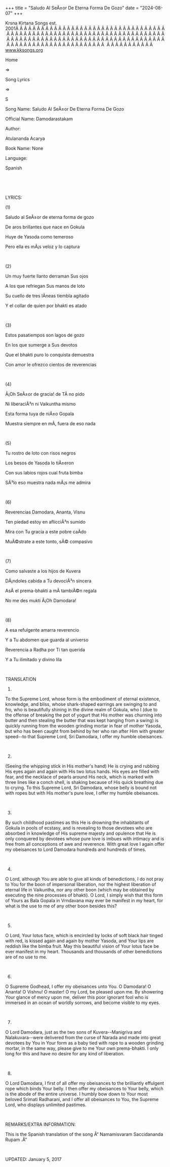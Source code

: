 +++ 
title = "Saludo Al SeÃ±or De Eterna Forma De Gozo"
date = "2024-08-07"
+++

Krsna Kirtana Songs est. 2001Â Â Â Â Â Â Â Â Â Â Â Â Â Â Â Â Â Â Â Â Â Â Â Â Â Â Â Â Â Â Â Â Â Â Â Â Â Â Â Â Â Â Â Â Â Â Â Â Â Â Â Â Â Â Â Â Â Â Â Â Â Â Â Â Â Â Â Â Â Â Â Â Â Â Â Â Â Â Â Â Â Â Â Â Â Â Â Â Â Â Â Â Â Â Â Â Â Â Â Â Â Â Â Â Â Â Â Â Â Â Â Â Â Â Â Â Â Â Â Â Â Â Â Â Â Â Â Â Â Â Â Â  Â Â Â Â Â Â Â Â Â Â Â  
www.kksongs.org








Home
 
⇒
 
Song Lyrics
 
⇒
 
S


Song
Name: Saludo Al SeÃ±or De Eterna Forma De Gozo


Official
Name: Damodarastakam


Author:

Atulananda Acarya


Book
Name: None


Language:

Spanish


 
















 


LYRICS:


(1)


Saludo
al SeÃ±or de eterna forma de gozo


De
aros brillantes que nace en Gokula


Huye
de Yasoda como temeroso


Pero
ella es mÃ¡s veloz y lo captura


 


(2)


Un muy
fuerte llanto derraman Sus ojos


A los
que refriegan Sus manos de loto


Su
cuello de tres lÃ­neas tiembla agitado


Y el
collar de quien por bhakti es atado


 


(3)


Estos
pasatiempos son lagos de gozo


En los
que sumerge a Sus devotos


Que el
bhakti puro lo conquista demuestra


Con
amor le ofrezco cientos de reverencias


 


(4)


Â¡Oh
SeÃ±or de gracia! de TÃ­ no pido


Ni liberaciÃ³n
ni Vaikuntha mismo


Esta
forma tuya de niÃ±o Gopala


Muestra
siempre en mÃ­, fuera de eso nada


 


(5)


Tu
rostro de loto con risos negros


Los
besos de Yasoda lo tiÃ±eron


Con
sus labios rojos cual fruta bimba


SÃ³lo
eso muestra nada mÃ¡s me admira


 


(6)


Reverencias
Damodara, Ananta, Visnu


Ten
piedad estoy en aflicciÃ³n sumido


Mira
con Tu gracia a este pobre caÃ­do


MuÃ©strate
a este tonto, sÃ© compasivo


 


(7)


Como
salvaste a los hijos de Kuvera


DÃ¡ndoles
cabida a Tu devociÃ³n sincera


AsÃ­ el
prema-bhakti a mÃ­ tambiÃ©n regala


No me
des mukti Â¡Oh Damodara!


 


(8)


A esa
refulgente amarra reverencio


Y a Tu
abdomen que guarda al universo


Reverencia
a Radha por Ti tan querida


Y a Tu
ilimitado y divino lila


 


TRANSLATION


1)
To the Supreme Lord, whose form is the embodiment of eternal existence,
knowledge, and bliss, whose shark-shaped earrings are swinging to and fro, who
is beautifully shining in the divine realm of Gokula, who I (due to the offense
of breaking the pot of yogurt that His mother was churning into butter and then
stealing the butter that was kept hanging from a swing) is quickly running from
the wooden grinding mortar in fear of mother Yasoda, but who has been caught
from behind by her who ran after Him with greater speed--to that Supreme Lord,
Sri Damodara, I offer my humble obeisances. 


 


2)
(Seeing the whipping stick in His mother's hand) He is crying and rubbing His
eyes again and again with His two lotus hands. His eyes are filled with fear,
and the necklace of pearls around His neck, which is marked with three lines
like a conch shell, is shaking because of His quick breathing due to crying. To
this Supreme Lord, Sri Damodara, whose belly is bound not with ropes but with
His mother's pure love, I offer my humble obeisances. 


 


3)
By such childhood pastimes as this He is drowning the inhabitants of Gokula in
pools of ecstasy, and is revealing to those devotees who are absorbed in
knowledge of His supreme majesty and opulence that He is only conquered by
devotees whose pure love is imbues with intimacy and is free from all
conceptions of awe and reverence. With great love I again offer my obeisances
to Lord Damodara hundreds and hundreds of times. 


 


4)
O Lord, although You are able to give all kinds of benedictions, I do not pray
to You for the boon of impersonal liberation, nor the highest liberation of
eternal life in Vaikuntha, nor any other boon (which may be obtained by
executing the nine processes of bhakti). O Lord, I simply wish that this form
of Yours as Bala Gopala in Vrndavana may ever be manifest in my heart, for what
is the use to me of any other boon besides this? 


 


5)
O Lord, Your lotus face, which is encircled by locks of soft black hair tinged
with red, is kissed again and again by mother Yasoda, and Your lips are reddish
like the bimba fruit. May this beautiful vision of Your lotus face be ever
manifest in my heart. Thousands and thousands of other benedictions are of no
use to me. 


 


6)
O Supreme Godhead, I offer my obeisances unto You. O Damodara! O Ananta! O
Vishnu! O master! O my Lord, be pleased upon me. By showering Your glance of
mercy upon me, deliver this poor ignorant fool who is immersed in an ocean of
worldly sorrows, and become visible to my eyes. 


 


7)
O Lord Damodara, just as the two sons of Kuvera--Manigriva and Nalakuvara--were
delivered from the curse of Narada and made into great devotees by You in Your
form as a baby tied with rope to a wooden grinding mortar, in the same way,
please give to me Your own prema-bhakti. I only long for this and have no
desire for any kind of liberation. 


 


8)
O Lord Damodara, I first of all offer my obeisances to the brilliantly
effulgent rope which binds Your belly. I then offer my obeisances to Your
belly, which is the abode of the entire universe. I humbly bow down to Your
most beloved Srimati Radharani, and I offer all obeisances to You, the Supreme
Lord, who displays unlimited pastimes. 


 


REMARKS/EXTRA
INFORMATION:


This
is the Spanish translation of the song Â“
Namamisvaram Saccidananda
Rupam
.Â”


 


UPDATED:
 January 5, 2017